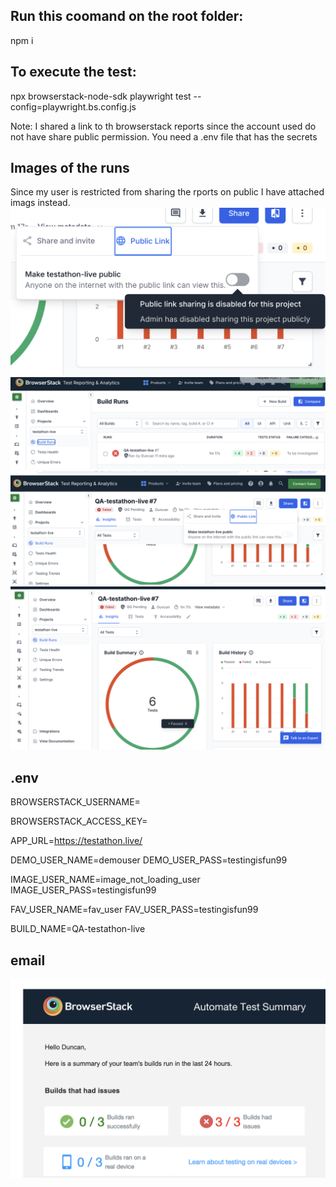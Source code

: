 ## Run this coomand on the root folder:

npm i

## To execute the test:

npx browserstack-node-sdk playwright test --config=playwright.bs.config.js

Note:
I shared a link to th browserstack reports since the account used do not have share public permission.
You need a .env file that has the secrets

## Images of the runs

Since my user is restricted from sharing the rports on public I have attached imags instead.
![alt text](<Screenshot 2025-09-22 at 14.37.07.png>) ![alt text](<Screenshot 2025-09-22 at 14.36.21.png>) ![alt text](<Screenshot 2025-09-22 at 14.37.02.png>) ![alt text](<Screenshot 2025-09-22 at 14.36.48.png>)

## .env

BROWSERSTACK_USERNAME= <your username>

BROWSERSTACK_ACCESS_KEY=<your access key>

APP_URL=https://testathon.live/

DEMO_USER_NAME=demouser
DEMO_USER_PASS=testingisfun99

IMAGE_USER_NAME=image_not_loading_user
IMAGE_USER_PASS=testingisfun99

FAV_USER_NAME=fav_user
FAV_USER_PASS=testingisfun99

BUILD_NAME=QA-testathon-live

## email

![alt text](<Screenshot 2025-09-23 at 12.22.35.png>)
